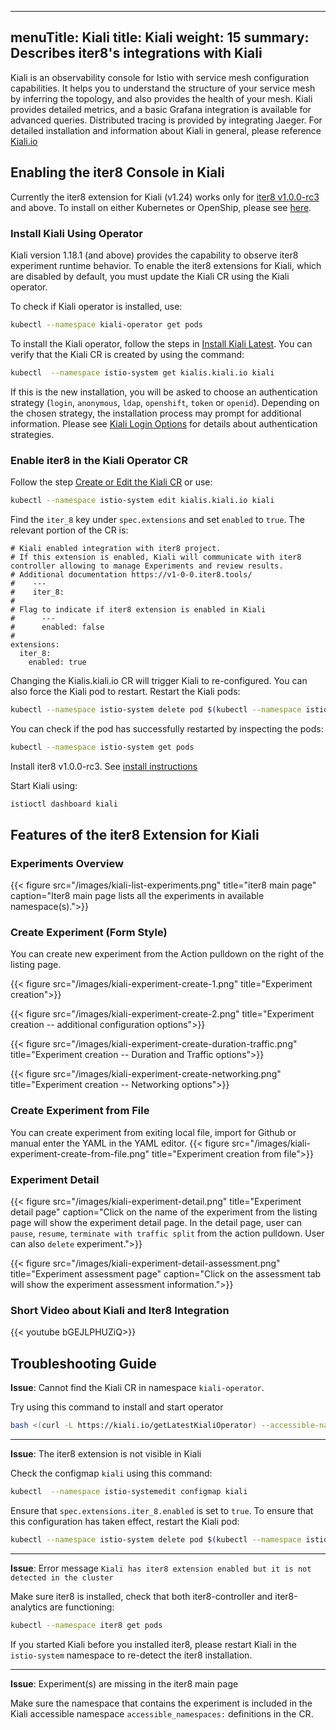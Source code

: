 
---
menuTitle: Kiali
title: Kiali
weight: 15
summary: Describes iter8's integrations with Kiali
---

Kiali is an observability console for Istio with service mesh configuration capabilities. It helps you to understand the structure of your service mesh by inferring the topology, and also provides the health of your mesh. Kiali provides detailed metrics, and a basic Grafana integration is available for advanced queries. Distributed tracing is provided by integrating Jaeger. For detailed installation and information about Kiali in general, please reference [Kiali.io](https://kiali.io)

## Enabling the iter8 Console in Kiali

Currently the iter8 extension for Kiali (v1.24) works only for [iter8 v1.0.0-rc3](https://v1-0-0.iter8.tools/) and above. To install on either Kubernetes or OpenShip, please see [here](https://v1-0-0.iter8.tools/installation/).

### Install Kiali Using Operator

Kiali version 1.18.1 (and above) provides the capability to observe iter8 experiment runtime behavior. To enable the iter8 extensions for Kiali, which are disabled by default, you must update the Kiali CR using the Kiali operator.

To check if Kiali operator is installed, use:

```bash
kubectl --namespace kiali-operator get pods
```

To install the Kiali operator, follow the steps in [Install Kiali Latest]( https://kiali.io/documentation/latest/installation-guide/#_install_kiali_latest). You can verify that the Kiali CR is created by using the command:

```bash
kubectl  --namespace istio-system get kialis.kiali.io kiali
```

If this is the new installation, you will be asked to choose an authentication strategy (`login`, `anonymous`, `ldap`, `openshift`, `token` or `openid`). Depending on the chosen strategy, the installation process may prompt for additional information. Please see [Kiali Login Options](https://kiali.io/documentation/latest/installation-guide/#_login_options) for details about authentication strategies.

### Enable iter8 in the Kiali Operator CR

Follow the step [Create or Edit the Kiali CR](https://kiali.io/documentation/latest/installation-guide/#_create_or_edit_the_kiali_cr) or use:

```bash
kubectl --namespace istio-system edit kialis.kiali.io kiali
```

Find the `iter_8` key under `spec.extensions` and set `enabled` to `true`. The relevant portion of the CR is:

```
# Kiali enabled integration with iter8 project.
# If this extension is enabled, Kiali will communicate with iter8 controller allowing to manage Experiments and review results.
# Additional documentation https://v1-0-0.iter8.tools/
#    ---
#    iter_8:
#
# Flag to indicate if iter8 extension is enabled in Kiali
#      ---
#      enabled: false
#
extensions:
  iter_8:
    enabled: true
```

Changing the Kialis.kiali.io CR will trigger Kiali to re-configured. You can also force the Kiali pod to restart.
Restart the Kiali pods:

```bash
kubectl --namespace istio-system delete pod $(kubectl --namespace istio-system get pod --selector='app=kiali' -o jsonpath='{.items[0].metadata.name}')
```

You can check if the pod has successfully restarted by inspecting the pods:

```bash
kubectl --namespace istio-system get pods
```

Install iter8 v1.0.0-rc3. See [install instructions](https://v1-0-0.iter8.tools/installation)

Start Kiali using:

```bash
istioctl dashboard kiali
```

## Features of the iter8 Extension for Kiali

### Experiments Overview

{{< figure src="/images/kiali-list-experiments.png" title="iter8 main page" caption="Iter8 main page lists all the experiments in available namespace(s).">}}

### Create Experiment (Form Style)

You can create new experiment from the Action pulldown on the right of the listing page.

{{< figure src="/images/kiali-experiment-create-1.png" title="Experiment creation">}}

{{< figure src="/images/kiali-experiment-create-2.png" title="Experiment creation -- additional configuration options">}}

{{< figure src="/images/kiali-experiment-create-duration-traffic.png" title="Experiment creation -- Duration and Traffic options">}}

{{< figure src="/images/kiali-experiment-create-networking.png" title="Experiment creation -- Networking options">}}

### Create Experiment from File

You can create experiment from exiting local file, import for Github or manual enter the YAML in the YAML editor.
{{< figure src="/images/kiali-experiment-create-from-file.png" title="Experiment creation from file">}}

### Experiment Detail

{{< figure src="/images/kiali-experiment-detail.png" title="Experiment detail page" caption="Click on the name of the experiment from the listing page will show the experiment detail page. In the detail page, user can `pause`, `resume`, `terminate with traffic split` from the action pulldown. User can also `delete` experiment.">}}

{{< figure src="/images/kiali-experiment-detail-assessment.png" title="Experiment assessment page" caption="Click on the assessment tab will show the experiment assessment information.">}}

### Short Video about Kiali and Iter8 Integration

 {{< youtube bGEJLPHUZiQ>}}

## Troubleshooting Guide

**Issue**: Cannot find the Kiali CR in namespace `kiali-operator`.

Try using this command to install and start operator

```bash
bash <(curl -L https://kiali.io/getLatestKialiOperator) --accessible-namespaces '**' -oiv latest -kiv latest --operator-install-kiali true
```

---

**Issue**: The iter8 extension is not visible in Kiali

Check the configmap `kiali` using this command:

 ```bash
 kubectl  --namespace istio-systemedit configmap kiali
 ```

Ensure that `spec.extensions.iter_8.enabled` is set to `true`. To ensure that this configuration has taken effect, restart the Kiali pod:

```bash
kubectl --namespace istio-system delete pod $(kubectl --namespace istio-system get pod --selector='app=kiali' -o jsonpath='{.items[0].metadata.name}')
```

---

**Issue**: Error message `Kiali has iter8 extension enabled but it is not detected in the cluster`

Make sure iter8 is installed, check that both iter8-controller and iter8-analytics are functioning:

```bash
kubectl --namespace iter8 get pods
```

If you started Kiali before you installed iter8, please restart Kiali in the `istio-system` namespace to re-detect the iter8 installation.

---

**Issue**: Experiment(s) are missing in the iter8 main page

Make sure the namespace that contains the experiment is included in the Kiali accessible namespace `accessible_namespaces:` definitions in the CR.
